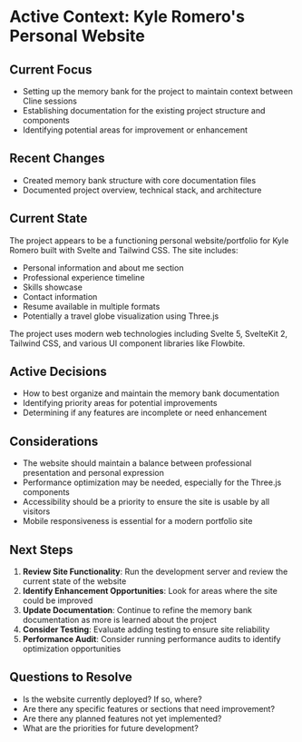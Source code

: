# Active Context: Kyle Romero's Personal Website

## Current Focus
- Setting up the memory bank for the project to maintain context between Cline sessions
- Establishing documentation for the existing project structure and components
- Identifying potential areas for improvement or enhancement

## Recent Changes
- Created memory bank structure with core documentation files
- Documented project overview, technical stack, and architecture

## Current State
The project appears to be a functioning personal website/portfolio for Kyle Romero built with Svelte and Tailwind CSS. The site includes:

- Personal information and about me section
- Professional experience timeline
- Skills showcase
- Contact information
- Resume available in multiple formats
- Potentially a travel globe visualization using Three.js

The project uses modern web technologies including Svelte 5, SvelteKit 2, Tailwind CSS, and various UI component libraries like Flowbite.

## Active Decisions
- How to best organize and maintain the memory bank documentation
- Identifying priority areas for potential improvements
- Determining if any features are incomplete or need enhancement

## Considerations
- The website should maintain a balance between professional presentation and personal expression
- Performance optimization may be needed, especially for the Three.js components
- Accessibility should be a priority to ensure the site is usable by all visitors
- Mobile responsiveness is essential for a modern portfolio site

## Next Steps
1. **Review Site Functionality**: Run the development server and review the current state of the website
2. **Identify Enhancement Opportunities**: Look for areas where the site could be improved
3. **Update Documentation**: Continue to refine the memory bank documentation as more is learned about the project
4. **Consider Testing**: Evaluate adding testing to ensure site reliability
5. **Performance Audit**: Consider running performance audits to identify optimization opportunities

## Questions to Resolve
- Is the website currently deployed? If so, where?
- Are there any specific features or sections that need improvement?
- Are there any planned features not yet implemented?
- What are the priorities for future development?
